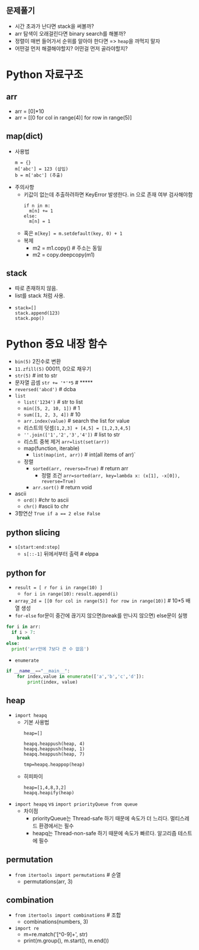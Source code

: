 ## 문제풀기
- 시간 초과가 난다면 stack을 써볼까? 
- arr 탐색이 오래걸린다면 binary search를 해볼까?
- 정렬이 매번 들어가서 순위를 알아야 한다면 => `heap`을 까먹지 말자
- 어떤걸 먼저 해결해야할지? 어떤걸 먼저 골라야할지?

# Python 자료구조 
## arr
  + arr = [0]*10
  + arr = [[0 for col in range(4)] for row in range(5)]
## map(dict)
  + 사용법 
    ```
    m = {}
    m['abc'] = 123 (삽입)
    b = m['abc'] (추출)
    ```
  + 주의사항
    - 키값이 없는데 추출하려하면 KeyError 발생한다. in 으로 존재 여부 검사해야함 
      ```
      if n in m:
        m[n] += 1
      else:
        m[n] = 1
      ```
    - 혹은 `m[key] = m.setdefault(key, 0) + 1`
    - 복제 
      - m2 = m1.copy() # 주소는 동일
      - m2 = copy.deepcopy(m1)   

## stack
- 따로 존재하지 않음.
- list를 stack 처럼 사용. 
- ```
  stack=[]
  stack.append(123)
  stack.pop()
  ```

# Python 중요 내장 함수 
- `bin(5)` 2진수로 변환 
- `11.zfill(5)` 00011, 0으로 채우기  
- `str(5)` # int to str
- 문자열 곱셈 `str += '*'*5` # *****
- `reversed('abcd')` # dcba  
- `list`
  + `list('1234')` # str to list
  + `min([5, 2, 10, 1])` # 1
  + `sum([1, 2, 3, 4])` # 10
  +  `arr.index(value)` # search the list for value
  + 리스트의 덧셈`[1,2,3] + [4,5] = [1,2,3,4,5]`
  + `''.join(['1','2','3','4'])` # list to str
  + 리스트 중복 제거 `arr=list(set(arr))`
  + map(function, iterable)  
    - `list(map(int, arr))` # int(all items of arr)`
  + 정렬
    + `sorted(arr, reverse=True)` # return arr 
      * 정렬 조건 `arr=sorted(arr, key=lambda x: (x[1], -x[0]), reverse=True)`
    + `arr.sort()` # return void
- ascii
  + `ord()` #chr to ascii
  + `chr()` #ascii to chr
- 3항연산 `True if a == 2 else False`

## python slicing 
- `s[start:end:step]`
  + `s[::-1]` 뒤에서부터 출력 # elppa

## python for
- `result = [ r for i in range(10) ]` 
  + `for i in range(10):`
            `result.append(i)`
- `array_2d = [[0 for col in range(5)] for row in range(10)]` # 10*5 배열 생성
- `for-else` for문이 중간에 끊기지 않으면(break를 만나지 않으면) else문이 실행
```python
for i in arr:
  if i > 7:
    break
else:
  print('arr안에 7보다 큰 수 없음')  
```

- `enumerate`
```python
if __name__=="__main__":
    for index,value in enumerate(['a','b','c','d']):
        print(index, value)
```

## heap
- `import heapq`
  + 기본 사용법
    ```
    heap=[]

    heapq.heappush(heap, 4)
    heapq.heappush(heap, 1)
    heapq.heappush(heap, 7)

    tmp=heapq.heappop(heap)
    ```
  + 히피파이 
    ```
    heap=[1,4,8,3,2]
    heapq.heapify(heap)
    ```
- `import heapq` vs `import priorityQueue from queue`
  + 차이점
    - priorityQueue는 Thread-safe 하기 때문에 속도가 더 느리다. 멀티스레드 환경에서는 필수 
    - heapq는 Thread-non-safe 하기 때문에 속도가 빠르다. 알고리즘 테스트에 필수
  

## permutation
- `from itertools import permutations` # 순열 
  + permutations(arr, 3)

## combination
- `from itertools import combinations` # 조합
  + combinations(numbers, 3)
- `import re`
  + m=re.match('[^0-9]+', str)  
  + print(m.group(), m.start(), m.end())
